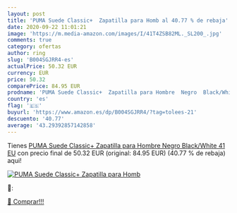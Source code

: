 ```yaml
---
layout: post
title: 'PUMA Suede Classic+  Zapatilla para Homb al 40.77 % de rebaja'
date: 2020-09-22 11:01:21
image: 'https://m.media-amazon.com/images/I/41T4ZSB82ML._SL200_.jpg'
comments: true
category: ofertas
author: ring
slug: 'B004SGJRR4-es'
actualPrice: 50.32 EUR
currency: EUR
price: 50.32
comparePrice: 84.95 EUR
prodname: 'PUMA Suede Classic+  Zapatilla para Hombre  Negro  Black/White   41 EU'
country: 'es'
flag: '🇪🇸'
buyurl: 'https://www.amazon.es/dp/B004SGJRR4/?tag=tolees-21'
descuento: '40.77'
average: '43.29392857142858'
---
```


Tienes [PUMA Suede Classic+  Zapatilla para Hombre  Negro  Black/White   41 EU](https://www.amazon.es/dp/B004SGJRR4/?tag=tolees-21) con precio final de  50.32 EUR (original: 84.95 EUR) (40.77 %  de rebaja) aqui!

[![PUMA Suede Classic+  Zapatilla para Homb](https://m.media-amazon.com/images/I/41T4ZSB82ML._SL200_.jpg)](https://www.amazon.es/dp/B004SGJRR4/?tag=tolees-21)

🔎:


[🛒 Comprar!!!](https://www.amazon.es/dp/B004SGJRR4/?tag=tolees-21)
